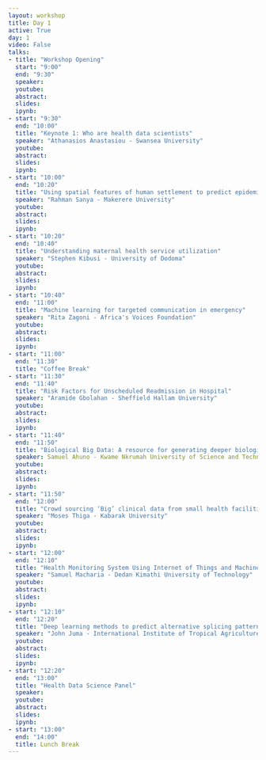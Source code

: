 ```yaml
---
layout: workshop
title: Day 1
active: True
day: 1
video: False
talks:
- title: "Workshop Opening"
  start: "9:00"
  end: "9:30"
  speaker: 
  youtube:
  abstract:
  slides:
  ipynb:
- start: "9:30"
  end: "10:00"
  title: "Keynote 1: Who are health data scientists"
  speaker: "Athanasios Anastasiou - Swansea University"
  youtube:
  abstract:
  slides:
  ipynb:
- start: "10:00"
  end: "10:20"
  title: "Using spatial features of human settlement to predict epidemic properties"
  speaker: "Rahman Sanya - Makerere University"
  youtube:
  abstract:
  slides:
  ipynb:
- start: "10:20"
  end: "10:40"
  title: "Understanding maternal health service utilization"
  speaker: "Stephen Kibusi - University of Dodoma"
  youtube:
  abstract:
  slides:
  ipynb:
- start: "10:40"
  end: "11:00"
  title: "Machine learning for targeted communication in emergency"
  speaker: "Rita Zagoni - Africa's Voices Foundation"
  youtube:
  abstract:
  slides:
  ipynb:
- start: "11:00"
  end: "11:30"
  title: "Coffee Break"
- start: "11:30"
  end: "11:40"
  title: "Risk Factors for Unscheduled Readmission in Hospital" 
  speaker: "Aramide Gbolahan - Sheffield Hallam University"
  youtube:
  abstract:
  slides:
  ipynb:
- start: "11:40"
  end: "11:50"
  title: "Biological Big Data: A resource for generating deeper biological insights"
  speaker: Samuel Ahuno - Kwame Nkrumah University of Science and Technology
  youtube:
  abstract:
  slides:
  ipynb:
- start: "11:50"
  end: "12:00"
  title: "Crowd sourcing ‘Big’ clinical data from small health facilities"
  speaker: "Moses Thiga - Kabarak University"
  youtube:
  abstract:
  slides:
  ipynb:
- start: "12:00"
  end: "12:10"
  title: "Health Monitoring System Using Internet of Things and Machine Learning"
  speaker: "Samuel Macharia - Dedan Kimathi University of Technology"
  youtube:
  abstract:
  slides:
  ipynb:
- start: "12:10"
  end: "12:20"
  title: "Deep learning methods to predict alternative splicing patterns and long non-coding RNAs in eukaryote genomes."
  speaker: "John Juma - International Institute of Tropical Agriculture"
  youtube:
  abstract:
  slides:
  ipynb:
- start: "12:20"
  end: "13:00"
  title: "Health Data Science Panel"
  speaker: 
  youtube:
  abstract:
  slides:
  ipynb:
- start: "13:00"
  end: "14:00"
  title: Lunch Break
---
```

